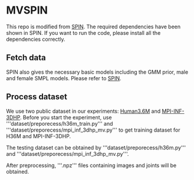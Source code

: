 # MVSPIN
This repo is modified from [SPIN](https://github.com/nkolot/SPIN). The required dependencies have been shown in SPIN. If you want to run the code, please install all the dependencies correctly.
## Fetch data
SPIN also gives the necessary basic models including the GMM prior, male and female SMPL models. Please refer to [SPIN](https://github.com/nkolot/SPIN).
## Process dataset
We use two public dataset in our experiments: [Human3.6M](http://vision.imar.ro/human3.6m/description.php) and [MPI-INF-3DHP](http://gvv.mpi-inf.mpg.de/3dhp-dataset/).
Before you start the experiment, use '''dataset/preporecess/h36m_train.py''' and '''dataset/preporecess/mpi_inf_3dhp_mv.py''' to get training dataset for H36M and MPI-INF-3DHP. 

The testing dataset can be obtained by '''dataset/preporecess/h36m.py''' and '''dataset/preporecess/mpi_inf_3dhp_mv.py'''.

After preprocessing, '''.npz''' files containing images and joints will be obtained. 
